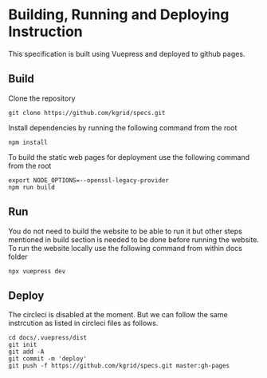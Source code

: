 # Building, Running and Deploying Instruction
This specification is built using Vuepress and deployed to github pages.

## Build
Clone the repository  
```
git clone https://github.com/kgrid/specs.git
```

Install dependencies by running the following command from the root
```
npm install
```

To build the static web pages for deployment use the following command from the root 
```
export NODE_OPTIONS=--openssl-legacy-provider
npm run build
```

## Run
You do not need to build the website to be able to run it but other steps mentioned in build section is needed to be done before running the website. To run the website locally use the following command from within docs folder
```
npx vuepress dev
```

## Deploy
The circleci is disabled at the moment. But we can follow the same instrcution as listed in circleci files as follows.

```
cd docs/.vuepress/dist
git init
git add -A
git commit -m 'deploy'
git push -f https://github.com/kgrid/specs.git master:gh-pages
```